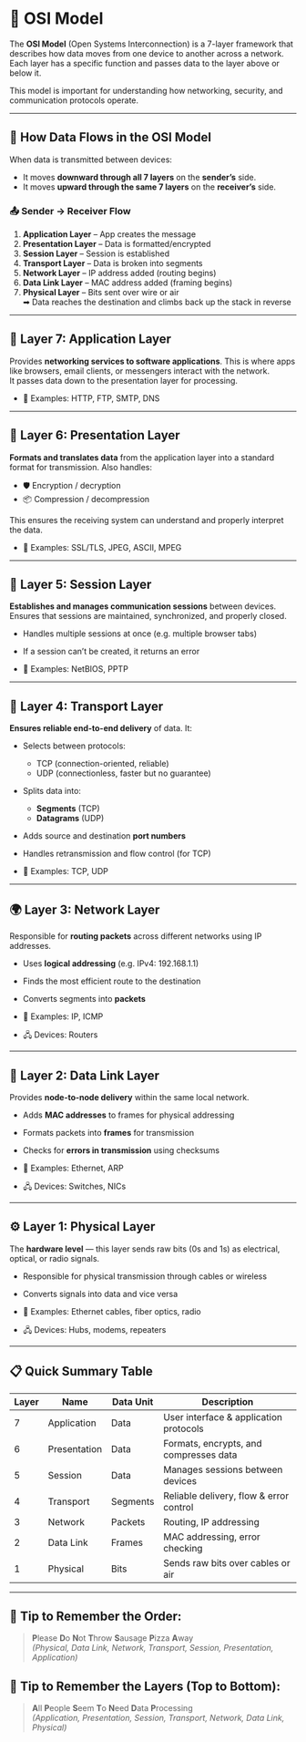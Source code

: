 # 🧱 OSI Model

The **OSI Model** (Open Systems Interconnection) is a 7-layer framework that describes how data moves from one device to another across a network. Each layer has a specific function and passes data to the layer above or below it.

This model is important for understanding how networking, security, and communication protocols operate.

---

## 🚦 How Data Flows in the OSI Model

When data is transmitted between devices:

- It moves **downward through all 7 layers** on the **sender’s** side.
- It moves **upward through the same 7 layers** on the **receiver’s** side.

### 📤 Sender → Receiver Flow

1. **Application Layer** – App creates the message  
2. **Presentation Layer** – Data is formatted/encrypted  
3. **Session Layer** – Session is established  
4. **Transport Layer** – Data is broken into segments  
5. **Network Layer** – IP address added (routing begins)  
6. **Data Link Layer** – MAC address added (framing begins)  
7. **Physical Layer** – Bits sent over wire or air  
➡ Data reaches the destination and climbs back up the stack in reverse

---

## 🔼 Layer 7: Application Layer

Provides **networking services to software applications**. This is where apps like browsers, email clients, or messengers interact with the network.  
It passes data down to the presentation layer for processing.

- 📎 Examples: HTTP, FTP, SMTP, DNS

---

## 🔁 Layer 6: Presentation Layer

**Formats and translates data** from the application layer into a standard format for transmission. Also handles:

- 🛡️ Encryption / decryption  
- 📦 Compression / decompression

This ensures the receiving system can understand and properly interpret the data.

- 📎 Examples: SSL/TLS, JPEG, ASCII, MPEG

---

## 🔗 Layer 5: Session Layer

**Establishes and manages communication sessions** between devices. Ensures that sessions are maintained, synchronized, and properly closed.

- Handles multiple sessions at once (e.g. multiple browser tabs)
- If a session can’t be created, it returns an error

- 📎 Examples: NetBIOS, PPTP

---

## 🚚 Layer 4: Transport Layer

**Ensures reliable end-to-end delivery** of data. It:

- Selects between protocols:
  - TCP (connection-oriented, reliable)
  - UDP (connectionless, faster but no guarantee)
- Splits data into:
  - **Segments** (TCP)
  - **Datagrams** (UDP)
- Adds source and destination **port numbers**
- Handles retransmission and flow control (for TCP)

- 📎 Examples: TCP, UDP

---

## 🌍 Layer 3: Network Layer

Responsible for **routing packets** across different networks using IP addresses.

- Uses **logical addressing** (e.g. IPv4: 192.168.1.1)
- Finds the most efficient route to the destination
- Converts segments into **packets**

- 📎 Examples: IP, ICMP  
- 🖧 Devices: Routers

---

## 🧱 Layer 2: Data Link Layer

Provides **node-to-node delivery** within the same local network.

- Adds **MAC addresses** to frames for physical addressing
- Formats packets into **frames** for transmission
- Checks for **errors in transmission** using checksums

- 📎 Examples: Ethernet, ARP  
- 🖧 Devices: Switches, NICs

---

## ⚙️ Layer 1: Physical Layer

The **hardware level** — this layer sends raw bits (0s and 1s) as electrical, optical, or radio signals.

- Responsible for physical transmission through cables or wireless
- Converts signals into data and vice versa

- 📎 Examples: Ethernet cables, fiber optics, radio  
- 🖧 Devices: Hubs, modems, repeaters

---

## 📋 Quick Summary Table

| Layer | Name             | Data Unit | Description                                |
|-------|------------------|-----------|--------------------------------------------|
| 7     | Application       | Data      | User interface & application protocols     |
| 6     | Presentation      | Data      | Formats, encrypts, and compresses data     |
| 5     | Session           | Data      | Manages sessions between devices           |
| 4     | Transport         | Segments  | Reliable delivery, flow & error control    |
| 3     | Network           | Packets   | Routing, IP addressing                     |
| 2     | Data Link         | Frames    | MAC addressing, error checking             |
| 1     | Physical          | Bits      | Sends raw bits over cables or air          |

---

## 🧠 Tip to Remember the Order:

> **P**lease **D**o **N**ot **T**hrow **S**ausage **P**izza **A**way  
> *(Physical, Data Link, Network, Transport, Session, Presentation, Application)*

## 🧠 Tip to Remember the Layers (Top to Bottom):

> **A**ll **P**eople **S**eem **T**o **N**eed **D**ata **P**rocessing  
> *(Application, Presentation, Session, Transport, Network, Data Link, Physical)*

